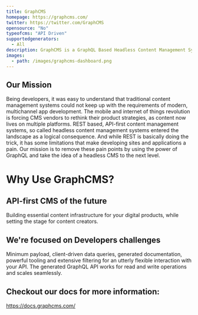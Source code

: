 ```yaml
---
title: GraphCMS
homepage: https://graphcms.com/
twitter: https://twitter.com/GraphCMS
opensource: "No"
typeofcms: "API Driven"
supportedgenerators:
  - All
description: GraphCMS is a GraphQL Based Headless Content Management System
images:
  - path: /images/graphcms-dashboard.png
---
```

## Our Mission
Being developers, it was easy to understand that traditional content management systems could not keep up with the requirements of modern, multichannel app development. The mobile and internet of things revolution is forcing CMS vendors to rethink their product strategies, as content now lives on multiple platforms. REST based, API-first content management systems, so called headless content management systems entered the landscape as a logical consequence. And while REST is basically doing the trick, it has some limitations that make developing sites and applications a pain. Our mission is to remove these pain points by using the power of GraphQL and take the idea of a headless CMS to the next level.

# Why Use GraphCMS?

## API-first CMS of the future
Building essential content infrastructure for your digital products, while setting the stage for content creators.

## We're focused on Developers challenges
Minimum payload, client-driven data queries, generated documentation, powerful tooling and extensive filtering for an utterly flexible interaction with your API. 
The generated GraphQL API works for read and write operations and scales seamlessly.

## Checkout our docs for more information:
https://docs.graphcms.com/
